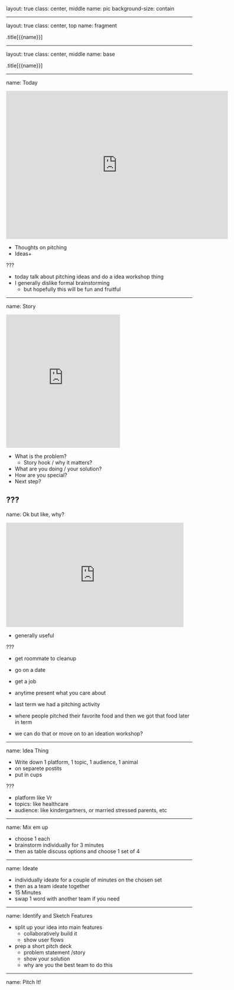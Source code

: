 layout: true
class: center, middle
name: pic
background-size: contain

---

layout: true
class: center, top
name: fragment

.title[{{name}}]

---
layout: true
class: center, middle
name: base

.title[{{name}}]




---
name: Today


<iframe width="600" height="400" src="https://www.youtube.com/embed/J-GVd_HLlps?rel=0&amp;showinfo=0" frameborder="0" allowfullscreen></iframe>

* Thoughts on pitching
* Ideas+

???
* today talk about pitching ideas and do a idea workshop thing
* I generally dislike formal brainstorming
  - but hopefully this will be fun and fruitful


---
name: Story

<iframe src="https://giphy.com/embed/IoQETeY2ue5bi" width="308" height="360" frameBorder="0" class="giphy-embed" allowFullScreen></iframe>

* What is the problem?
  * Story hook / why it matters?
* What are you doing / your solution?
* How are you special?
* Next step?


???
---
name: Ok but like, why?

<iframe src="https://giphy.com/embed/113udJYmASs3qE" width="480" height="282" frameBorder="0" class="giphy-embed" allowFullScreen></iframe>

* generally useful

???
* get roommate to cleanup
* go on a date
* get a job
* anytime present what you care about

* last term we had a pitching activity
* where people pitched their favorite food and then we got that food later in term
* we can do that or move on to an ideation workshop?



---
name: Idea Thing


* Write down 1 platform, 1 topic, 1 audience, 1 animal
* on separete postits
* put in cups




???
* platform like Vr
* topics: like healthcare
* audience: like kindergartners, or married stressed  parents, etc


---
name: Mix em up


* choose 1 each
* brainstorm individually for 3 minutes
* then as table discuss options and choose 1 set of 4


---
name: Ideate

* individually ideate for a couple of minutes on the chosen set
* then as a team ideate together
* 15 Minutes
* swap 1 word with another team if you need


---
name: Identify and Sketch Features


* split up your idea into main features
  * collaboratively build it
  * show user flows
* prep a short pitch deck
  * problem statement /story
  * show your solution
  * why are you the best team to do this


---
name: Pitch It!
